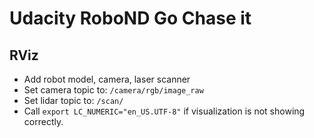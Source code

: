 # Udacity RoboND Go Chase it

## RViz

* Add robot model, camera, laser scanner
* Set camera topic to: `/camera/rgb/image_raw`
* Set lidar topic to: `/scan/`
* Call `export LC_NUMERIC="en_US.UTF-8"` if visualization is not showing correctly.
